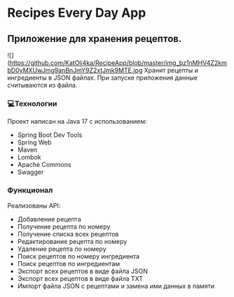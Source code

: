 # Recipes Every Day App
## Приложение для хранения рецептов.
![](https://github.com/KatOli4ka/RecipeApp/blob/master/img_bz1nMHV4Z2kmbD0yMXUwJmg9anBnJmY9Z2xtJmk9MTE.jpg
Хранит рецепты и ингредиенты в JSON файлах. При запуске приложения данные считываются из файла.

### 💻Технологии
Проект написан на Java 17 с использованием:

* Spring Boot Dev Tools
* Spring Web
* Maven
* Lombok
* Apache Commons
* Swagger
### Функционал
Реализованы API:

* Добавление рецепта
* Получение рецепта по номеру
* Получение списка всех рецептов
* Редактирование рецепта по номеру
* Удаление рецепта по номеру
* Поиск рецептов по номеру ингредиента
* Поиск рецептов по ингредиентам
* Экспорт всех рецептов в виде файла JSON
* Экспорт всех рецептов в виде файла TXT
* Импорт файла JSON с рецептами и замена ими данных в памяти
